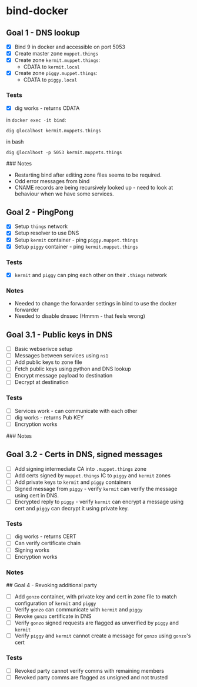 # bind-docker

## Goal 1 - DNS lookup

-[x] Bind 9 in docker and accessible on port 5053
-[x] Create master zone `muppet.things`
-[x] Create zone `kermit.muppet.things`:
    - CDATA to `kermit.local`
-[x] Create zone `piggy.muppet.things`:
    - CDATA to `piggy.local`

### Tests
-[x] dig works - returns CDATA

in `docker exec -it bind`:
```
dig @localhost kermit.muppets.things
```

in bash
```
dig @localhost -p 5053 kermit.muppets.things
```

### Notes

- Restarting bind after editing zone files seems to be required.
- Odd error messages from bind
- CNAME records are being recursively looked up - need to look at behaviour when we have some services.


## Goal 2 - PingPong

-[x] Setup `things` network
-[x] Setup resolver to use DNS
-[x] Setup `kermit` container - ping `piggy.muppet.things`
-[x] Setup `piggy` container - ping `kermit.muppet.things`

### Tests

-[x] `kermit` and `piggy` can ping each other on their `.things` network

### Notes

- Needed to change the forwarder settings in bind to use the docker forwarder
- Needed to disable dnssec (Hmmm - that feels wrong)


## Goal 3.1 - Public keys in DNS

-[ ] Basic webserivce setup
-[ ] Messages between services using `ns1`
-[ ] Add public keys to zone file
-[ ] Fetch public keys using python and DNS lookup
-[ ] Encrypt message payload to destination
-[ ] Decrypt at destination

### Tests
-[ ] Services work - can communicate with each other
-[ ] dig works - returns Pub KEY
-[ ] Encryption works

### Notes


## Goal 3.2 - Certs in DNS, signed messages

-[ ] Add signing intermediate CA into `.muppet.things` zone
-[ ] Add certs signed by `muppet.things` IC to `piggy` and `kermit` zones
-[ ] Add private keys to `kermit` and `piggy` containers
-[ ] Signed message from `piggy` - verify `kermit` can verify the message using cert in DNS.
-[ ] Encrypted reply to `piggy` - verify `kermit` can encrypt a message using cert and `piggy` can decrypt it using private key.

### Tests
-[ ] dig works - returns CERT
-[ ] Can verify certificate chain
-[ ] Signing works
-[ ] Encryption works

### Notes


## Goal 4 - Revoking additional party

-[ ] Add `gonzo` container, with private key and cert in zone file to match configuration of `kermit` and `piggy`
-[ ] Verify `gonzo` can communicate with `kermit` and `piggy`
-[ ] Revoke `gonzo` certificate in DNS
-[ ] Verify `gonzo` signed requests are flagged as unverified by `piggy` and `kermit`
-[ ] Verify `piggy` and `kermit` cannot create a message for `gonzo` using `gonzo`'s cert

### Tests

-[ ] Revoked party cannot verify comms with remaining members
-[ ] Revoked party comms are flagged as unsigned and not trusted
